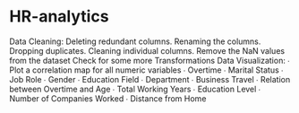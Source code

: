 # HR-analytics
Data Cleaning: Deleting redundant columns. Renaming the columns. Dropping duplicates. Cleaning individual columns. Remove the NaN values from the dataset Check for some more Transformations Data Visualization: ∙ Plot a correlation map for all numeric variables ∙ Overtime ∙ Marital Status ∙ Job Role ∙ Gender ∙ Education Field ∙ Department ∙ Business Travel ∙ Relation between Overtime and Age ∙ Total Working Years ∙ Education Level ∙ Number of Companies Worked ∙ Distance from Home

